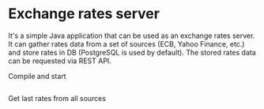 
Exchange rates server
==
It's a simple Java application that can be used as an exchange rates server.
It can gather rates data from a set of sources (ECB, Yahoo Finance, etc.) and store rates in DB (PostgreSQL is used by default).
The stored rates data can be requested via REST API.

Compile and start
```mvn clean install exec:java
```

Get last rates from all sources
```/rest/rates/current
```

